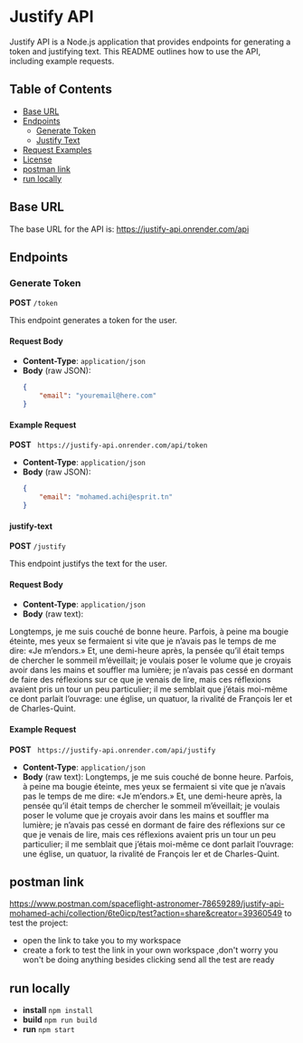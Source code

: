 # Justify API

Justify API is a Node.js application that provides endpoints for generating a token and justifying text. This README outlines how to use the API, including example requests.

## Table of Contents

- [Base URL](#base-url)
- [Endpoints](#endpoints)
  - [Generate Token](#generate-token)
  - [Justify Text](#justify-text)
- [Request Examples](#request-examples)
- [License](#license)
- [postman link](#postman-link)
- [run locally](#run-locally)

## Base URL

The base URL for the API is:
https://justify-api.onrender.com/api


## Endpoints

### Generate Token

**POST** `/token`

This endpoint generates a token for the user.

#### Request Body

- **Content-Type**: `application/json`
- **Body** (raw JSON):
  ```json
  {
      "email": "youremail@here.com"
  }
 #### Example Request

**POST** ` https://justify-api.onrender.com/api/token`
- **Content-Type**: `application/json`
- **Body** (raw JSON):
  ```json
  {
      "email": "mohamed.achi@esprit.tn"
  }

#### justify-text

**POST** `/justify`

This endpoint justifys the text for the user.

#### Request Body

- **Content-Type**: `application/json`
- **Body** (raw text):
 
 Longtemps, je me suis couché de bonne heure. Parfois, à peine ma bougie éteinte, mes yeux se fermaient si vite que je n’avais pas le temps de me dire: «Je m’endors.» 
Et, une demi-heure après, la pensée qu’il était temps de chercher le sommeil m’éveillait; je voulais poser le volume que je croyais avoir dans les mains et souffler ma lumière; je n’avais pas cessé en dormant de faire des réflexions sur ce que je venais de lire, mais ces réflexions avaient pris un tour un peu particulier; il me semblait que j’étais moi-même ce dont parlait l’ouvrage: une église, un quatuor, la rivalité de François Ier et de Charles-Quint.


#### Example Request

**POST** ` https://justify-api.onrender.com/api/justify`
- **Content-Type**: `application/json`
- **Body** (raw text):
  Longtemps, je me suis couché de bonne heure. Parfois, à peine ma bougie éteinte, mes yeux se fermaient si vite que je n’avais pas le temps de me dire: «Je m’endors.» 
Et, une demi-heure après, la pensée qu’il était temps de chercher le sommeil m’éveillait; je voulais poser le volume que je croyais avoir dans les mains et souffler ma lumière; je n’avais pas cessé en dormant de faire des réflexions sur ce que je venais de lire, mais ces réflexions avaient pris un tour un peu particulier; il me semblait que j’étais moi-même ce dont parlait l’ouvrage: une église, un quatuor, la rivalité de François Ier et de Charles-Quint.


## postman link
https://www.postman.com/spaceflight-astronomer-78659289/justify-api-mohamed-achi/collection/6te0icp/test?action=share&creator=39360549
to test the project:
- open the link to take you to my workspace
- create a fork to test the link in your own workspace ,don't worry you won't be doing anything besides clicking send all the test are ready
## run locally
- **install** `npm install`
- **build** `npm run build`
- **run** `npm start`



   
